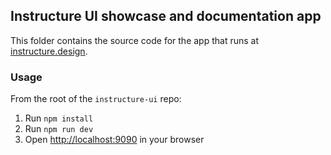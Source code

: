 ## Instructure UI showcase and documentation app

This folder contains the source code for the app that runs at [instructure.design](https://instructure.design/).

### Usage

From the root of the `instructure-ui` repo:

1. Run `npm install`
1. Run `npm run dev`
1. Open [http://localhost:9090](http://localhost:9090) in your browser
